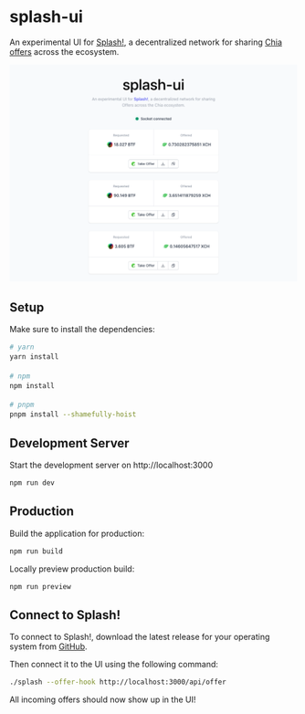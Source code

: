 # splash-ui

An experimental UI for [Splash!](https://github.com/dexie-space/splash), a decentralized network for
sharing [Chia offers](https://chialisp.com/offers/)
across the ecosystem.

![splash-ui screenshot](.github/screenshot.png)

## Setup

Make sure to install the dependencies:

```bash
# yarn
yarn install

# npm
npm install

# pnpm
pnpm install --shamefully-hoist
```

## Development Server

Start the development server on http://localhost:3000

```bash
npm run dev
```

## Production

Build the application for production:

```bash
npm run build
```

Locally preview production build:

```bash
npm run preview
```

## Connect to Splash!

To connect to Splash!, download the latest release for your operating system
from [GitHub](https://github.com/dexie-space/splash/releases).

Then connect it to the UI using the following command:

```bash
./splash --offer-hook http://localhost:3000/api/offer
```

All incoming offers should now show up in the UI!